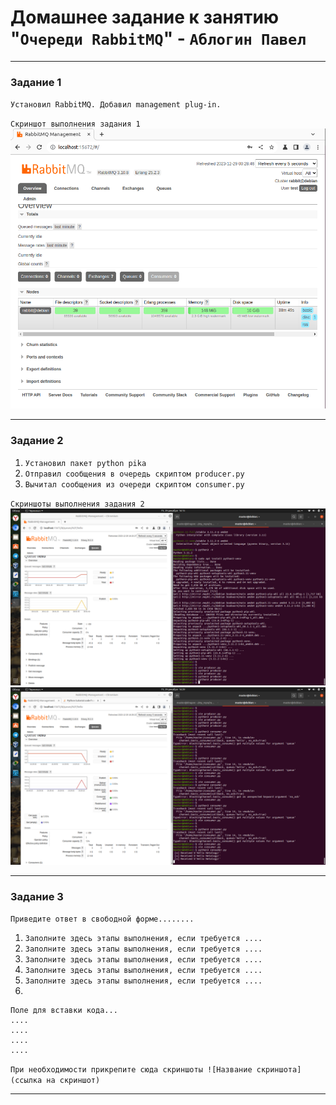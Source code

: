 # Домашнее задание к занятию "`Очереди RabbitMQ`" - `Аблогин Павел`

---

### Задание 1

`Установил RabbitMQ. Добавил management plug-in.`

`Скриншот выполнения задания 1`
![rabbitmq management plugin](img/task1.png)


---

### Задание 2

1. `Установил пакет python pika`
2. `Отправил сообщения в очередь скриптом producer.py`
3. `Вычитал сообщения из очереди скриптом consumer.py`

`Скриншоты выполнения задания 2`
![Отправка событий в очередь](img/task2_1.png)
![Чтение событий из очереди](img/task2_3.png)


---

### Задание 3

`Приведите ответ в свободной форме........`

1. `Заполните здесь этапы выполнения, если требуется ....`
2. `Заполните здесь этапы выполнения, если требуется ....`
3. `Заполните здесь этапы выполнения, если требуется ....`
4. `Заполните здесь этапы выполнения, если требуется ....`
5. `Заполните здесь этапы выполнения, если требуется ....`
6. 

```
Поле для вставки кода...
....
....
....
....
```

`При необходимости прикрепитe сюда скриншоты
![Название скриншота](ссылка на скриншот)`


---


